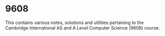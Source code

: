 # 9608

This contains various notes, solutions and utilities pertaining to the Cambridge International AS and A Level Computer Science (9608) course.